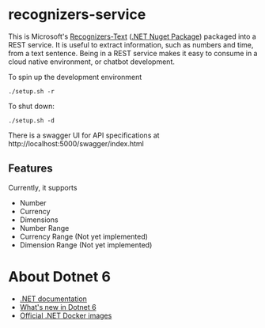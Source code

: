 # recognizers-service

This is Microsoft's [Recognizers-Text](https://github.com/microsoft/Recognizers-Text) ([.NET Nuget Package](https://www.nuget.org/profiles/Recognizers.Text)) packaged into a REST service. It is useful to extract information, such as numbers and time, from a text sentence. Being in a REST service makes it easy to consume in a cloud native environment, or chatbot development.

To spin up the development environment

```shell
./setup.sh -r
```
To shut down:

```shell
./setup.sh -d
```

There is a swagger UI for API specifications at http://localhost:5000/swagger/index.html

## Features

Currently, it supports

- Number
- Currency
- Dimensions
- Number Range
- Currency Range (Not yet implemented)
- Dimension Range (Not yet implemented)

# About Dotnet 6
- [.NET documentation](https://docs.microsoft.com/en-us/dotnet/fundamentals/)
- [What's new in Dotnet 6](https://docs.microsoft.com/en-us/dotnet/core/whats-new/dotnet-6)
- [Official .NET Docker images](https://docs.microsoft.com/en-us/dotnet/architecture/microservices/net-core-net-framework-containers/official-net-docker-images)